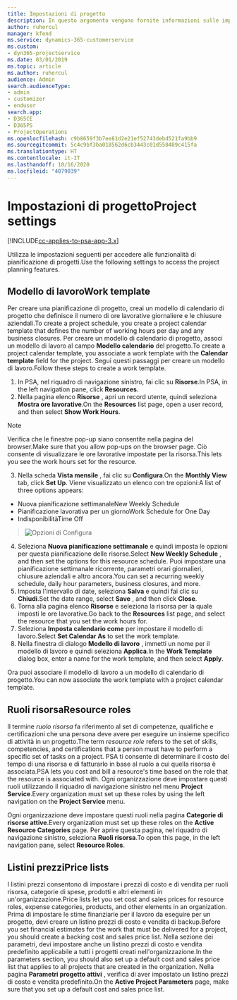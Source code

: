 ```yaml
---
title: Impostazioni di progetto
description: In questo argomento vengono fornite informazioni sulle impostazioni per la gestione di progetti.
author: ruhercul
manager: kfend
ms.service: dynamics-365-customerservice
ms.custom:
- dyn365-projectservice
ms.date: 03/01/2019
ms.topic: article
ms.author: ruhercul
audience: Admin
search.audienceType:
- admin
- customizer
- enduser
search.app:
- D365CE
- D365PS
- ProjectOperations
ms.openlocfilehash: c9b8659f3b7ee81d2e21ef52743debd521fa9bb9
ms.sourcegitcommit: 5c4c9bf3ba018562d6cb3443c01d550489c415fa
ms.translationtype: HT
ms.contentlocale: it-IT
ms.lasthandoff: 10/16/2020
ms.locfileid: "4079039"
---
```

# <a name="project-settings"></a><span data-ttu-id="ee14e-103">Impostazioni di progetto</span><span class="sxs-lookup"><span data-stu-id="ee14e-103">Project settings</span></span>

[!INCLUDE[cc-applies-to-psa-app-3.x](../includes/cc-applies-to-psa-app-3x.md)]

<span data-ttu-id="ee14e-104">Utilizza le impostazioni seguenti per accedere alle funzionalità di pianificazione di progetti.</span><span class="sxs-lookup"><span data-stu-id="ee14e-104">Use the following settings to access the project planning features.</span></span>

## <a name="work-template"></a><span data-ttu-id="ee14e-105">Modello di lavoro</span><span class="sxs-lookup"><span data-stu-id="ee14e-105">Work template</span></span>

<span data-ttu-id="ee14e-106">Per creare una pianificazione di progetto, creai un modello di calendario di progetto che definisce il numero di ore lavorative giornaliere e le chiusure aziendali.</span><span class="sxs-lookup"><span data-stu-id="ee14e-106">To create a project schedule, you create a project calendar template that defines the number of working hours per day and any business closures.</span></span> <span data-ttu-id="ee14e-107">Per creare un modello di calendario di progetto, associ un modello di lavoro al campo **Modello calendario** del progetto.</span><span class="sxs-lookup"><span data-stu-id="ee14e-107">To create a project calendar template, you associate a work template with the **Calendar template** field for the project.</span></span> <span data-ttu-id="ee14e-108">Segui questi passaggi per creare un modello di lavoro.</span><span class="sxs-lookup"><span data-stu-id="ee14e-108">Follow these steps to create a work template.</span></span>

1. <span data-ttu-id="ee14e-109">In PSA, nel riquadro di navigazione sinistro, fai clic su **Risorse**.</span><span class="sxs-lookup"><span data-stu-id="ee14e-109">In PSA, in the left navigation pane, click **Resources**.</span></span> 
2. <span data-ttu-id="ee14e-110">Nella pagina elenco **Risorse** , apri un record utente, quindi seleziona **Mostra ore lavorative**.</span><span class="sxs-lookup"><span data-stu-id="ee14e-110">On the **Resources** list page, open a user record, and then select **Show Work Hours**.</span></span>

  > [!NOTE]
  > <span data-ttu-id="ee14e-111">Verifica che le finestre pop-up siano consentite nella pagina del browser.</span><span class="sxs-lookup"><span data-stu-id="ee14e-111">Make sure that you allow pop-ups on the browser page.</span></span> <span data-ttu-id="ee14e-112">Ciò consente di visualizzare le ore lavorative impostate per la risorsa.</span><span class="sxs-lookup"><span data-stu-id="ee14e-112">This lets you see the work hours set for the resource.</span></span>
  
3. <span data-ttu-id="ee14e-113">Nella scheda **Vista mensile** , fai clic su **Configura**.</span><span class="sxs-lookup"><span data-stu-id="ee14e-113">On the **Monthly View** tab, click **Set Up**.</span></span> <span data-ttu-id="ee14e-114">Viene visualizzato un elenco con tre opzioni:</span><span class="sxs-lookup"><span data-stu-id="ee14e-114">A list of three options appears:</span></span> 

  - <span data-ttu-id="ee14e-115">Nuova pianificazione settimanale</span><span class="sxs-lookup"><span data-stu-id="ee14e-115">New Weekly Schedule</span></span>
  - <span data-ttu-id="ee14e-116">Pianificazione lavorativa per un giorno</span><span class="sxs-lookup"><span data-stu-id="ee14e-116">Work Schedule for One Day</span></span>
  - <span data-ttu-id="ee14e-117">Indisponibilità</span><span class="sxs-lookup"><span data-stu-id="ee14e-117">Time Off</span></span>

> ![Opzioni di Configura](media/project-13.png)

4. <span data-ttu-id="ee14e-119">Seleziona **Nuova pianificazione settimanale** e quindi imposta le opzioni per questa pianificazione delle risorse.</span><span class="sxs-lookup"><span data-stu-id="ee14e-119">Select **New Weekly Schedule** , and then set the options for this resource schedule.</span></span> <span data-ttu-id="ee14e-120">Puoi impostare una pianificazione settimanale ricorrente, parametri orari giornalieri, chiusure aziendali e altro ancora.</span><span class="sxs-lookup"><span data-stu-id="ee14e-120">You can set a recurring weekly schedule, daily hour parameters, business closures, and more.</span></span>
5. <span data-ttu-id="ee14e-121">Imposta l'intervallo di date, seleziona **Salva** e quindi fai clic su **Chiudi**.</span><span class="sxs-lookup"><span data-stu-id="ee14e-121">Set the date range, select **Save** , and then click **Close**.</span></span> 
6. <span data-ttu-id="ee14e-122">Torna alla pagina elenco **Risorse** e seleziona la risorsa per la quale imposti le ore lavorative.</span><span class="sxs-lookup"><span data-stu-id="ee14e-122">Go back to the **Resources** list page, and select the resource that you set the work hours for.</span></span> 
7. <span data-ttu-id="ee14e-123">Seleziona **Imposta calendario come** per impostare il modello di lavoro.</span><span class="sxs-lookup"><span data-stu-id="ee14e-123">Select **Set Calendar As** to set the work template.</span></span> 
8. <span data-ttu-id="ee14e-124">Nella finestra di dialogo **Modello di lavoro** , immetti un nome per il modello di lavoro e quindi seleziona **Applica**.</span><span class="sxs-lookup"><span data-stu-id="ee14e-124">In the **Work Template** dialog box, enter a name for the work template, and then select **Apply**.</span></span> 

<span data-ttu-id="ee14e-125">Ora puoi associare il modello di lavoro a un modello di calendario di progetto.</span><span class="sxs-lookup"><span data-stu-id="ee14e-125">You can now associate the work template with a project calendar template.</span></span>

## <a name="resource-roles"></a><span data-ttu-id="ee14e-126">Ruoli risorsa</span><span class="sxs-lookup"><span data-stu-id="ee14e-126">Resource roles</span></span>

<span data-ttu-id="ee14e-127">Il termine *ruolo risorsa* fa riferimento al set di competenze, qualifiche e certificazioni che una persona deve avere per eseguire un insieme specifico di attività in un progetto.</span><span class="sxs-lookup"><span data-stu-id="ee14e-127">The term *resource role* refers to the set of skills, competencies, and certifications that a person must have to perform a specific set of tasks on a project.</span></span> <span data-ttu-id="ee14e-128">PSA ti consente di determinare il costo del tempo di una risorsa e di fatturarlo in base al ruolo a cui quella risorsa è associata.</span><span class="sxs-lookup"><span data-stu-id="ee14e-128">PSA lets you cost and bill a resource's time based on the role that the resource is associated with.</span></span> <span data-ttu-id="ee14e-129">Ogni organizzazione deve impostare questi ruoli utilizzando il riquadro di navigazione sinistro nel menu **Project Service**.</span><span class="sxs-lookup"><span data-stu-id="ee14e-129">Every organization must set up these roles by using the left navigation on the **Project Service** menu.</span></span>

<span data-ttu-id="ee14e-130">Ogni organizzazione deve impostare questi ruoli nella pagina **Categorie di risorse attive**.</span><span class="sxs-lookup"><span data-stu-id="ee14e-130">Every organization must set up these roles on the **Active Resource Categories** page.</span></span> <span data-ttu-id="ee14e-131">Per aprire questa pagina, nel riquadro di navigazione sinistro, seleziona **Ruoli risorsa**.</span><span class="sxs-lookup"><span data-stu-id="ee14e-131">To open this page, in the left navigation pane, select **Resource Roles**.</span></span>

## <a name="price-lists"></a><span data-ttu-id="ee14e-132">Listini prezzi</span><span class="sxs-lookup"><span data-stu-id="ee14e-132">Price lists</span></span>

<span data-ttu-id="ee14e-133">I listini prezzi consentono di impostare i prezzi di costo e di vendita per ruoli risorsa, categorie di spese, prodotti e altri elementi in un'organizzazione.</span><span class="sxs-lookup"><span data-stu-id="ee14e-133">Price lists let you set cost and sales prices for resource roles, expense categories, products, and other elements in an organization.</span></span> <span data-ttu-id="ee14e-134">Prima di impostare le stime finanziarie per il lavoro da eseguire per un progetto, devi creare un listino prezzi di costo e vendita di backup.</span><span class="sxs-lookup"><span data-stu-id="ee14e-134">Before you set financial estimates for the work that must be delivered for a project, you should create a backing cost and sales price list.</span></span> <span data-ttu-id="ee14e-135">Nella sezione dei parametri, devi impostare anche un listino prezzi di costo e vendita predefinito applicabile a tutti i progetti creati nell'organizzazione.</span><span class="sxs-lookup"><span data-stu-id="ee14e-135">In the parameters section, you should also set up a default cost and sales price list that applies to all projects that are created in the organization.</span></span> <span data-ttu-id="ee14e-136">Nella pagina **Parametri progetto attivi** , verifica di aver impostato un listino prezzi di costo e vendita predefinito.</span><span class="sxs-lookup"><span data-stu-id="ee14e-136">On the **Active Project Parameters** page, make sure that you set up a default cost and sales price list.</span></span>
